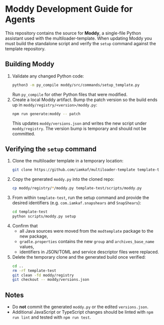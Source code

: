 # Moddy Development Guide for Agents

This repository contains the source for **Moddy**, a single-file Python assistant used with the multiloader-template. When updating Moddy you must build the standalone script and verify the `setup` command against the template repository.

## Building Moddy

1. Validate any changed Python code:
   ```bash
   python3 -m py_compile moddy/src/commands/setup_template.py
   ```
   Run `py_compile` for other Python files that were modified.
2. Create a local Moddy artifact. Bump the patch version so the build ends up in `moddy/registry/<version>/moddy.py`:
   ```bash
   npm run generate:moddy -- patch
   ```
   This updates `moddy/versions.json` and writes the new script under `moddy/registry`. The version bump is temporary and should not be committed.

## Verifying the `setup` command

1. Clone the multiloader template in a temporary location:
   ```bash
   git clone https://github.com/iamkaf/multiloader-template template-test
   ```
2. Copy the generated `moddy.py` into the cloned repo:
   ```bash
   cp moddy/registry/*/moddy.py template-test/scripts/moddy.py
   ```
3. From within `template-test`, run the setup command and provide the desired identifiers (e.g. `com.iamkaf.snapshears` and `SnapShears`):
   ```bash
   cd template-test
   python scripts/moddy.py setup
   ```
4. Confirm that
   - all Java sources were moved from the `modtemplate` package to the new package,
   - `gradle.properties` contains the new `group` and `archives_base_name` values,
   - identifiers in JSON/TOML and service descriptor files were replaced.
5. Delete the temporary clone and the generated build once verified:
   ```bash
   cd ..
   rm -rf template-test
   git clean -fd moddy/registry
   git checkout -- moddy/versions.json
   ```

## Notes
- Do **not** commit the generated `moddy.py` or the edited `versions.json`.
- Additional JavaScript or TypeScript changes should be linted with `npm run lint` and tested with `npm run test`.
